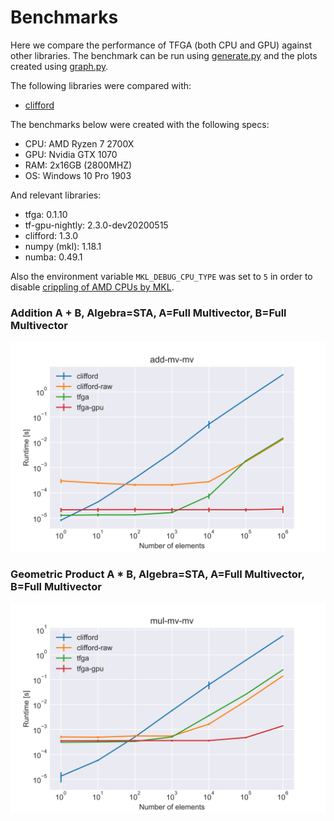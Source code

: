 # Benchmarks
Here we compare the performance of TFGA (both CPU and GPU) against other libraries. The benchmark can be run using [generate.py](generate.py) and the plots created using [graph.py](graph.py).

The following libraries were compared with:
- [clifford](https://github.com/pygae/clifford)

The benchmarks below were created with the following specs:
- CPU: AMD Ryzen 7 2700X
- GPU: Nvidia GTX 1070
- RAM: 2x16GB (2800MHZ)
- OS: Windows 10 Pro 1903

And relevant libraries:
- tfga: 0.1.10
- tf-gpu-nightly: 2.3.0-dev20200515
- clifford: 1.3.0
- numpy (mkl): 1.18.1
- numba: 0.49.1

Also the environment variable `MKL_DEBUG_CPU_TYPE` was set to `5` in order to disable [crippling of AMD CPUs by MKL](https://www.reddit.com/r/MachineLearning/comments/f2pbvz/discussion_workaround_for_mkl_on_amd/).

### Addition A + B, Algebra=STA, A=Full Multivector, B=Full Multivector
![](output/add-mv-mv.svg)

### Geometric Product A * B, Algebra=STA, A=Full Multivector, B=Full Multivector
![](output/mul-mv-mv.svg)